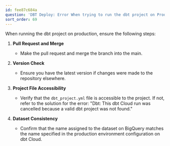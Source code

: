 ```yaml
---
id: fee87c684a
question: 'DBT Deploy: Error When trying to run the dbt project on Prod'
sort_order: 69
---
```


When running the dbt project on production, ensure the following steps:

1. **Pull Request and Merge**
   - Make the pull request and merge the branch into the main.

2. **Version Check**
   - Ensure you have the latest version if changes were made to the repository elsewhere.

3. **Project File Accessibility**
   - Verify that the `dbt_project.yml` file is accessible to the project. If not, refer to the solution for the error: "Dbt: This dbt Cloud run was cancelled because a valid dbt project was not found."

4. **Dataset Consistency**
   - Confirm that the name assigned to the dataset on BigQuery matches the name specified in the production environment configuration on dbt Cloud.
